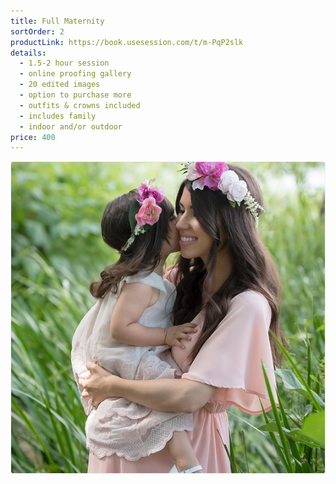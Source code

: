 ```yaml
---
title: Full Maternity
sortOrder: 2
productLink: https://book.usesession.com/t/m-PqP2slk
details:
  - 1.5-2 hour session
  - online proofing gallery
  - 20 edited images
  - option to purchase more
  - outfits & crowns included
  - includes family
  - indoor and/or outdoor
price: 400
---
```


![Full Maternity.](../../assets/fullMaternity.png)
